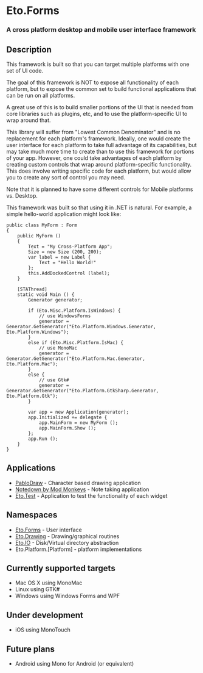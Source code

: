 Eto.Forms
=========
### A cross platform desktop and mobile user interface framework


Description
-----------

This framework is built so that you can target multiple platforms with one set of UI code.

The goal of this framework is NOT to expose all functionality of each platform, but to expose
the common set to build functional applications that can be run on all platforms.

A great use of this is to build smaller portions of the UI that is needed from core libraries
such as plugins, etc, and to use the platform-specific UI to wrap around that.

This library will suffer from "Lowest Common Denominator" and is no replacement for each
platform's framework. Ideally, one would create the user interface for each platform to take 
full advantage of its capabilities, but may take much more time to create than to use this 
framework for portions of your app. However, one could take advantages of each platform
by creating custom controls that wrap around platform-specific functionality.  This does involve
writing specific code for each platform, but would allow you to create any sort of control
you may need.

Note that it is planned to have some different controls for Mobile platforms vs. Desktop.

This framework was built so that using it in .NET is natural.
For example, a simple hello-world application might look like:

	public class MyForm : Form
	{
		public MyForm ()
		{
			Text = "My Cross-Platform App";
			Size = new Size (200, 200);
			var label = new Label {
				Text = "Hello World!"
			};
			this.AddDockedControl (label);
		}
		
		[STAThread]
		static void Main () {
			Generator generator;

			if (Eto.Misc.Platform.IsWindows) {
				// use WindowsForms
				generator = Generator.GetGenerator("Eto.Platform.Windows.Generator, Eto.Platform.Windows");
			}
			else if (Eto.Misc.Platform.IsMac) {
				// use MonoMac
				generator = Generator.GetGenerator("Eto.Platform.Mac.Generator, Eto.Platform.Mac");
			}
			else {
				// use Gtk#
				generator = Generator.GetGenerator("Eto.Platform.GtkSharp.Generator, Eto.Platform.Gtk");
			}

			var app = new Application(generator);
			app.Initialized += delegate {
				app.MainForm = new MyForm ();
				app.MainForm.Show ();
			};
			app.Run ();
		}
	}	

Applications
------------
* [PabloDraw](http://picoe.ca/products/pablodraw/alpha) - Character based drawing application
* [Notedown by Mod Monkeys](https://github.com/modmonkeys/Notedown) - Note taking application
* [Eto.Test](https://github.com/picoe/Eto/tree/master/Source/Eto.Test) - Application to test the functionality of each widget


Namespaces
----------

* [Eto.Forms](https://github.com/picoe/Eto/tree/master/Source/Eto/Forms) - User interface 
* [Eto.Drawing](https://github.com/picoe/Eto/tree/master/Source/Eto/Drawing) - Drawing/graphical routines
* [Eto.IO](https://github.com/picoe/Eto/tree/master/Source/Eto/IO) - Disk/Virtual directory abstraction
* Eto.Platform.[Platform] - platform implementations

Currently supported targets
---------------------------

* Mac OS X using MonoMac
* Linux using GTK#
* Windows using Windows Forms and WPF
	
Under development
-----------------

* iOS using MonoTouch

	
Future plans
------------

* Android using Mono for Android (or equivalent)

